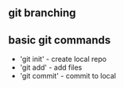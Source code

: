 ## git branching

## basic git commands

* 'git init' - create local repo
* 'git add' - add files
* 'git commit' - commit to local
